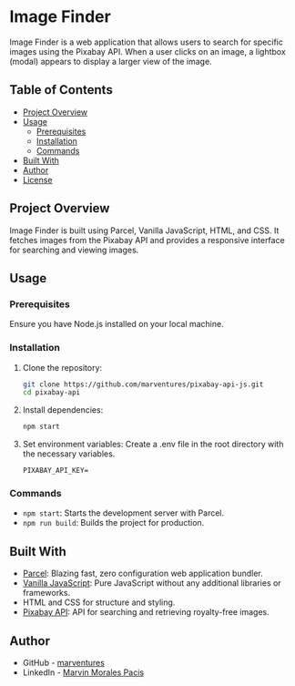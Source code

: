 # Image Finder

Image Finder is a web application that allows users to search for specific images using the Pixabay
API. When a user clicks on an image, a lightbox (modal) appears to display a larger view of the
image.

## Table of Contents

- [Project Overview](#project-overview)
- [Usage](#usage)
  - [Prerequisites](#prerequisites)
  - [Installation](#installation)
  - [Commands](#commands)
- [Built With](#built-with)
- [Author](#author)
- [License](#license)

## Project Overview

Image Finder is built using Parcel, Vanilla JavaScript, HTML, and CSS. It fetches images from the
Pixabay API and provides a responsive interface for searching and viewing images.

## Usage

### Prerequisites

Ensure you have Node.js installed on your local machine.

### Installation

1. Clone the repository:

   ```bash
   git clone https://github.com/marventures/pixabay-api-js.git
   cd pixabay-api
   ```

2. Install dependencies:

   ```bash
   npm start
   ```

3. Set environment variables: Create a .env file in the root directory with the necessary variables.
   ```
   PIXABAY_API_KEY=
   ```

### Commands

- `npm start`: Starts the development server with Parcel.
- `npm run build`: Builds the project for production.

## Built With

- [Parcel](https://parceljs.org/): Blazing fast, zero configuration web application bundler.
- [Vanilla JavaScript](https://developer.mozilla.org/en-US/docs/Web/JavaScript): Pure JavaScript
  without any additional libraries or frameworks.
- HTML and CSS for structure and styling.
- [Pixabay API](https://pixabay.com/api/docs/): API for searching and retrieving royalty-free
  images.

## Author

- GitHub - [marventures](https://github.com/marventures)
- LinkedIn - [Marvin Morales Pacis](https://www.linkedin.com/in/marventures/)
